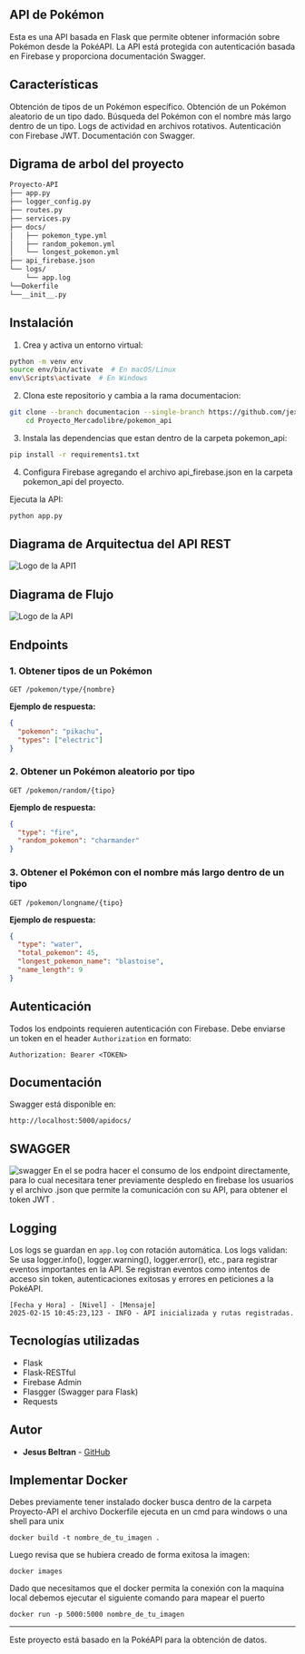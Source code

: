 ## API de Pokémon

Esta es una API basada en Flask que permite obtener información sobre Pokémon desde la PokéAPI.
La API está protegida con autenticación basada en Firebase y proporciona documentación Swagger.

## Características

Obtención de tipos de un Pokémon específico.
Obtención de un Pokémon aleatorio de un tipo dado.
Búsqueda del Pokémon con el nombre más largo dentro de un tipo.
Logs de actividad en archivos rotativos.
Autenticación con Firebase JWT.
Documentación con Swagger.
## Digrama de arbol del proyecto
```sh
Proyecto-API
├── app.py
├── logger_config.py
├── routes.py
├── services.py
├── docs/
│   ├── pokemon_type.yml
│   ├── random_pokemon.yml
│   └── longest_pokemon.yml
├── api_firebase.json
└── logs/
    └── app.log
└──Dokerfile
└──__init__.py
```
## Instalación

1. Crea y activa un entorno virtual:
```sh
python -m venv env
source env/bin/activate  # En macOS/Linux
env\Scripts\activate  # En Windows
```
2. Clona este repositorio y cambia a la rama documentacion:
```sh
git clone --branch documentacion --single-branch https://github.com/jexus909/Proyecto_Mercadolibre
    cd Proyecto_Mercadolibre/pokemon_api
```
3. Instala las dependencias que estan dentro de la carpeta pokemon_api:
```sh
pip install -r requirements1.txt
```
4. Configura Firebase agregando el archivo api_firebase.json en la carpeta pokemon_api del proyecto.

Ejecuta la API:
```sh
python app.py
```

## Diagrama de Arquitectua del API REST
![Logo de la API1](https://github.com/jexus909/Proyecto_Mercadolibre/blob/main/pokemon_api-Diagrama%20API1.drawio.png)

## Diagrama de Flujo 
![Logo de la API](https://github.com/jexus909/Proyecto_Mercadolibre/blob/main/pokemon_api-Flujo%20API.drawio.png)



## Endpoints
### 1. Obtener tipos de un Pokémon
```
GET /pokemon/type/{nombre}
```
**Ejemplo de respuesta:**
```json
{
  "pokemon": "pikachu",
  "types": ["electric"]
}
```

### 2. Obtener un Pokémon aleatorio por tipo
```
GET /pokemon/random/{tipo}
```
**Ejemplo de respuesta:**
```json
{
  "type": "fire",
  "random_pokemon": "charmander"
}
```

### 3. Obtener el Pokémon con el nombre más largo dentro de un tipo
```
GET /pokemon/longname/{tipo}
```
**Ejemplo de respuesta:**
```json
{
  "type": "water",
  "total_pokemon": 45,
  "longest_pokemon_name": "blastoise",
  "name_length": 9
}
```

## Autenticación
Todos los endpoints requieren autenticación con Firebase.
Debe enviarse un token en el header `Authorization` en formato:
```
Authorization: Bearer <TOKEN>
```

## Documentación
Swagger está disponible en:
```
http://localhost:5000/apidocs/
```
## SWAGGER
![swagger](https://github.com/jexus909/Proyecto_Mercadolibre/blob/main/swagger.png)
En el se podra hacer el consumo de los endpoint directamente, para lo cual necesitara tener previamente despledo en firebase los usuarios y el archivo .json que permite la comunicación con su API, para obtener el token JWT .

## Logging
Los logs se guardan en `app.log` con rotación automática.
Los logs validan:
Se usa logger.info(), logger.warning(), logger.error(), etc., para registrar eventos importantes en la API.
Se registran eventos como intentos de acceso sin token, autenticaciones exitosas y errores en peticiones a la PokéAPI.
```
[Fecha y Hora] - [Nivel] - [Mensaje]
2025-02-15 10:45:23,123 - INFO - API inicializada y rutas registradas.

```

## Tecnologías utilizadas
- Flask
- Flask-RESTful
- Firebase Admin
- Flasgger (Swagger para Flask)
- Requests

## Autor
- **Jesus Beltran** - [GitHub](https://github.com/jexus909)

## Implementar Docker
Debes previamente tener instalado docker
busca dentro de la carpeta Proyecto-API el archivo Dockerfile
ejecuta en un cmd para windows o una shell para unix
```
docker build -t nombre_de_tu_imagen .

```
Luego revisa que se hubiera creado de forma exitosa la imagen:

```
docker images
```
Dado que necesitamos que el docker permita la conexión con la maquina local debemos ejecutar el siguiente comando para mapear el puerto 
```
docker run -p 5000:5000 nombre_de_tu_imagen
```
---
Este proyecto está basado en la PokéAPI para la obtención de datos.

